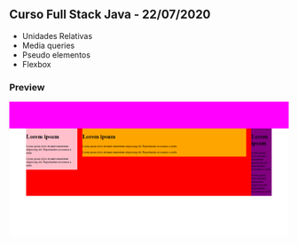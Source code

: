 ## Curso Full Stack Java - 22/07/2020
* Unidades Relativas
* Media queries
* Pseudo elementos
* Flexbox

### Preview
![Imagem](https://github.com/4L1C3-R4BB1T/santander-coders/raw/master/_assets/aula04-ex2.png)

